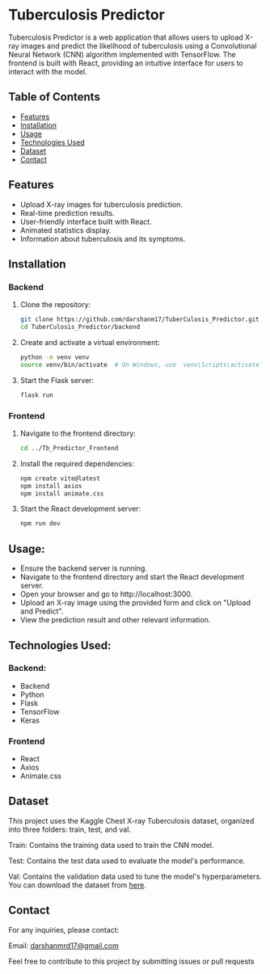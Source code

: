 # Tuberculosis Predictor

Tuberculosis Predictor is a web application that allows users to upload X-ray images and predict the likelihood of tuberculosis using a Convolutional Neural Network (CNN) algorithm implemented with TensorFlow. The frontend is built with React, providing an intuitive interface for users to interact with the model.

## Table of Contents

- [Features](#features)
- [Installation](#installation)
- [Usage](#usage)
- [Technologies Used](#technologies-used)
- [Dataset](#dataset)
- [Contact](#contact)

## Features

- Upload X-ray images for tuberculosis prediction.
- Real-time prediction results.
- User-friendly interface built with React.
- Animated statistics display.
- Information about tuberculosis and its symptoms.



## Installation

### Backend

1. Clone the repository:
   ```bash
   git clone https://github.com/darshanm17/TuberCulosis_Predictor.git
   cd TuberCulosis_Predictor/backend
2. Create and activate a virtual environment:
   ```bash
   python -m venv venv
   source venv/bin/activate  # On Windows, use `venv\Scripts\activate`
3. Start the Flask server:
   ```bash
   flask run

### Frontend

1. Navigate to the frontend directory:
   ```bash
   cd ../Tb_Predictor_Frontend
2. Install the required dependencies:
   ```bash
   npm create vite@latest
   npm install axios
   npm install animate.css

3. Start the React development server:
   ```bash
   npm run dev

## Usage:
- Ensure the backend server is running.
- Navigate to the frontend directory and start the React development server.
- Open your browser and go to http://localhost:3000.
- Upload an X-ray image using the provided form and click on "Upload and Predict".
- View the prediction result and other relevant information.

## Technologies Used:
### Backend:
- Backend
- Python
- Flask
- TensorFlow
- Keras
  
### Frontend
- React
- Axios
- Animate.css

## Dataset
This project uses the Kaggle Chest X-ray Tuberculosis dataset, organized into three folders: train, test, and val.

Train: Contains the training data used to train the CNN model.

Test: Contains the test data used to evaluate the model's performance.

Val: Contains the validation data used to tune the model's hyperparameters.
You can download the dataset from [here](https://www.kaggle.com/datasets/tawsifurrahman/tuberculosis-tb-chest-xray-dataset).

## Contact
For any inquiries, please contact:

Email: darshanmrd17@gmail.com

Feel free to contribute to this project by submitting issues or pull requests

